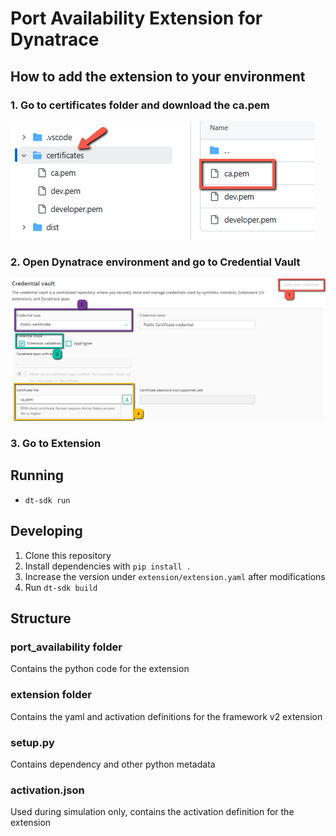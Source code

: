 # Port Availability Extension for Dynatrace

## How to add the extension to your environment

### 1. Go to certificates folder and download the ca.pem

![My App Logo](images/0.png)

### 2. Open Dynatrace environment and go to Credential Vault

![My App Logo](images/1.png)

### 3. Go to Extension
## Running

* `dt-sdk run`

## Developing

1. Clone this repository
2. Install dependencies with `pip install .`
3. Increase the version under `extension/extension.yaml` after modifications
4. Run `dt-sdk build`

## Structure

### port_availability folder

Contains the python code for the extension

### extension folder

Contains the yaml and activation definitions for the framework v2 extension

### setup.py

Contains dependency and other python metadata

### activation.json


Used during simulation only, contains the activation definition for the extension

